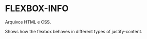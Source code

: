 # FLEXBOX-INFO
Arquivos HTML e CSS.

Shows how the flexbox behaves in different types of justify-content.
